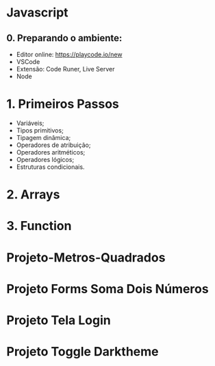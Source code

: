 # Javascript


## 0. Preparando o ambiente:
- Editor online: https://playcode.io/new
- VSCode
- Extensão: Code Runer, Live Server
- Node


# 1. Primeiros Passos
- Variáveis;
- Tipos primitivos;
- Tipagem dinâmica;
- Operadores de atribuição;
- Operadores aritméticos;
- Operadores lógicos;
- Estruturas condicionais.

# 2. Arrays

# 3. Function

# Projeto-Metros-Quadrados

# Projeto Forms Soma Dois Números 

# Projeto Tela Login

# Projeto Toggle Darktheme


